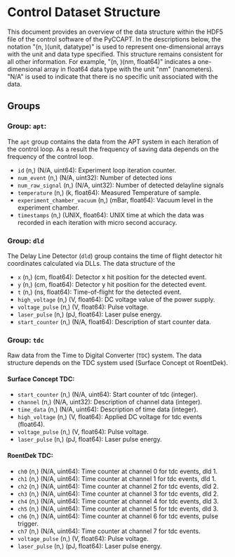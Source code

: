 # Control Dataset Structure

This document provides an overview of the data structure within the HDF5 file of the control software of the PyCCAPT.
In the descriptions below, the notation "(n, )(unit, datatype)" is used to represent one-dimensional arrays with the
unit and data type specified. This structure remains consistent for all other information. For example,
"(n, )(nm, float64)" indicates a one-dimensional array in float64 data type with the unit "nm" (nanometers).
"N/A" is used to indicate that there is no specific unit associated with the data.

## Groups

### Group: `apt`:

The `apt` group contains the data from the APT system in each iteration of the control loop. As a result the frequency
of saving data depends on the frequency of the control loop.

- `id` (n,) (N/A, uint64): Experiment loop iteration counter.
- `num_event` (n,) (N/A, uint32): Number of detected ions
- `num_raw_signal` (n,) (N/A, uint32): Number of detected delayline signals
- `temperature` (n,) (k, float64): Measured Temperature of sample.
- `experiment_chamber_vacuum` (n,) (mBar, float64): Vacuum level in the experiment chamber.
- `timestamps` (n,) (UNIX, float64): UNIX time at which the data was recorded in each iteration with micro second
  accuracy.

### Group: `dld`

The Delay Line Detector (`dld`) group contains the time of flight detector hit coordinates calculated via DLLs. The data
structure of the

- `x` (n,) (cm, float64): Detector x hit position for the detected event.
- `y` (n,) (cm, float64): Detector y hit position for the detected event.
- `t` (n,) (ns, float64): Time-of-flight for the detected event.
- `high_voltage` (n,) (V, float64): DC voltage value of the power supply.
- `voltage_pulse` (n,) (V, float64): Pulse voltage.
- `laser_pulse` (n,) (pJ, float64): Laser pulse energy.
- `start_counter` (n,) (N/A, float64): Description of start counter data.

### Group: `tdc`

Raw data from the Time to Digital Converter (`TDC`) system. The data structure depends on the TDC system used (Surface
Concept ot RoentDek).

#### Surface Concept TDC:

- `start_counter` (n,) (N/A, uint64): Start counter of tdc (integer).
- `channel` (n,) (N/A, uint32): Description of channel data (integer).
- `time_data` (n,) (N/A, uint64): Description of time data (integer).
- `high_voltage` (n,) (V, float64): Applied DC voltage for tdc events (float64).
- `voltage_pulse` (n,) (V, float64): Pulse voltage.
- `laser_pulse` (n,) (pJ, float64): Laser pulse energy.
#### RoentDek TDC:

- `ch0` (n,) (N/A, uint64): Time counter at channel 0 for tdc events, dld 1.
- `ch1` (n,) (N/A, uint64): Time counter at channel 1 for tdc events, dld 1.
- `ch2` (n,) (N/A, uint64): Time counter at channel 2 for tdc events, dld 2.
- `ch3` (n,) (N/A, uint64): Time counter at channel 3 for tdc events, dld 2.
- `ch4` (n,) (N/A, uint64): Time counter at channel 4 for tdc events, dld 3.
- `ch5` (n,) (N/A, uint64): Time counter at channel 5 for tdc events, dld 3.
- `ch6` (n,) (N/A, uint64): Time counter at channel 6 for tdc events, pulse trigger.
- `ch7` (n,) (N/A, uint64): Time counter at channel 7 for tdc events.
- `voltage_pulse` (n,) (V, float64): Pulse voltage.
- `laser_pulse` (n,) (pJ, float64): Laser pulse energy.
